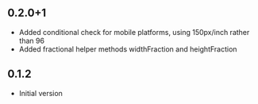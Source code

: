 ## 0.2.0+1

- Added conditional check for mobile platforms, using 150px/inch rather than 96
- Added fractional helper methods widthFraction and heightFraction

## 0.1.2

- Initial version
